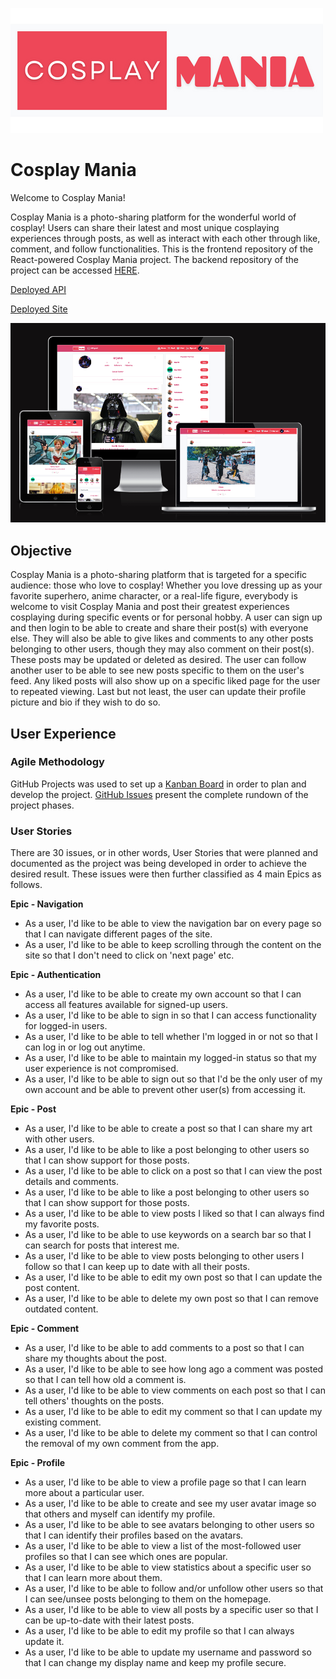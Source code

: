 ![Logo](src/assets/cosplaymania-logo.png)

# Cosplay Mania

Welcome to Cosplay Mania!

Cosplay Mania is a photo-sharing platform for the wonderful world of cosplay! Users can share their latest and most unique cosplaying experiences through posts, as well as interact with each other through like, comment, and follow functionalities. This is the frontend repository of the React-powered Cosplay Mania project. The backend repository of the project can be accessed [HERE](https://github.com/Lapratomo24/drf-api).

[Deployed API](https://react-project-5.herokuapp.com/)

[Deployed Site](https://cosplay-mania.herokuapp.com/)

![App](src/assets/responsive.png)

## Objective

Cosplay Mania is a photo-sharing platform that is targeted for a specific audience: those who love to cosplay! Whether you love dressing up as your favorite superhero, anime character, or a real-life figure, everybody is welcome to visit Cosplay Mania and post their greatest experiences cosplaying during specific events or for personal hobby. A user can sign up and then login to be able to create and share their post(s) with everyone else. They will also be able to give likes and comments to any other posts belonging to other users, though they may also comment on their post(s). These posts may be updated or deleted as desired. The user can follow another user to be able to see new posts specific to them on the user's feed. Any liked posts will also show up on a specific liked page for the user to repeated viewing. Last but not least, the user can update their profile picture and bio if they wish to do so.

## User Experience

### Agile Methodology

GitHub Projects was used to set up a [Kanban Board](https://github.com/users/Lapratomo24/projects/10/views/1?layout=board) in order to plan and develop the project.
[GitHub Issues](https://github.com/Lapratomo24/cosplay-mania/issues) present the complete rundown of the project phases.

### User Stories

There are 30 issues, or in other words, User Stories that were planned and documented as the project was being developed in order to achieve the desired result. These issues were then further classified as 4 main Epics as follows.

**Epic - Navigation**
- As a user, I'd like to be able to view the navigation bar on every page so that I can navigate different pages of the site.
- As a user, I'd like to be able to keep scrolling through the content on the site so that I don't need to click on 'next page' etc.

**Epic - Authentication**
- As a user, I'd like to be able to create my own account so that I can access all features available for signed-up users.
- As a user, I'd like to be able to sign in so that I can access functionality for logged-in users.
- As a user, I'd like to be able to tell whether I'm logged in or not so that I can log in or log out anytime.
- As a user, I'd like to be able to maintain my logged-in status so that my user experience is not compromised.
- As a user, I'd like to be able to sign out so that I'd be the only user of my own account and be able to prevent other user(s) from accessing it.

**Epic - Post**
- As a user, I'd like to be able to create a post so that I can share my art with other users.
- As a user, I'd like to be able to like a post belonging to other users so that I can show support for those posts.
- As a user, I'd like to be able to click on a post so that I can view the post details and comments.
- As a user, I'd like to be able to like a post belonging to other users so that I can show support for those posts.
- As a user, I'd like to be able to view posts I liked so that I can always find my favorite posts.
- As a user, I'd like to be able to use keywords on a search bar so that I can search for posts that interest me.
- As a user, I'd like to be able to view posts belonging to other users I follow so that I can keep up to date with all their posts.
- As a user, I'd like to be able to edit my own post so that I can update the post content.
- As a user, I'd like to be able to delete my own post so that I can remove outdated content.

**Epic - Comment**
- As a user, I'd like to be able to add comments to a post so that I can share my thoughts about the post.
- As a user, I'd like to be able to see how long ago a comment was posted so that I can tell how old a comment is.
- As a user, I'd like to be able to view comments on each post so that I can tell others' thoughts on the posts.
- As a user, I'd like to be able to edit my comment so that I can update my existing comment.
- As a user, I'd like to be able to delete my comment so that I can control the removal of my own comment from the app.

**Epic - Profile**
- As a user, I'd like to be able to view a profile page so that I can learn more about a particular user.
- As a user, I'd like to be able to create and see my user avatar image so that others and myself can identify my profile.
- As a user, I'd like to be able to see avatars belonging to other users so that I can identify their profiles based on the avatars.
- As a user, I'd like to be able to view a list of the most-followed user profiles so that I can see which ones are popular.
- As a user, I'd like to be able to view statistics about a specific user so that I can learn more about them.
- As a user, I'd like to be able to follow and/or unfollow other users so that I can see/unsee posts belonging to them on the homepage.
- As a user, I'd like to be able to view all posts by a specific user so that I can be up-to-date with their latest posts.
- As a user, I'd like to be able to edit my profile so that I can always update it.
- As a user, I'd like to be able to update my username and password so that I can change my display name and keep my profile secure.


